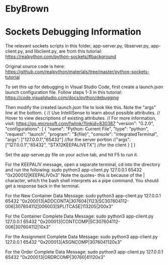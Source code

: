 # EbyBrown

# Sockets Debugging Information

The relevant sockets scripts in this folder, app-server.py, libserver.py, app-client.py, and libclient.py, are from this tutorial:
https://realpython.com/python-sockets/#background

Original source code is here:
https://github.com/realpython/materials/tree/master/python-sockets-tutorial

To set this up for debugging in Visual Studio Code, first create a launch.json launch configuration file. Follow steps 1-3 in this tutorial:
https://code.visualstudio.com/docs/python/debugging


Then modify the created launch.json file to look like this. Note the "args" line at the bottom.
{
    // Use IntelliSense to learn about possible attributes.
    // Hover to view descriptions of existing attributes.
    // For more information, visit: https://go.microsoft.com/fwlink/?linkid=830387
    "version": "0.2.0",
    "configurations": [
        {
            "name": "Python: Current File",
            "type": "python",
            "request": "launch",
            "program": "${file}",
            "console": "integratedTerminal",
            "args": ["127.0.0.1","65432"] //for the server portion
            //"args": ["127.0.0.1","65432", "STX12KEEPALIVETX"] //for the client 
        }
    ]
}

Set the app-server.py file on your active tab, and hit F5 to run it. 

For the KEEPALIV message, open a separate terminal, cd into the directory and run the following: sudo python3 app-client.py 127.0.0.1 65432 "0x200012|KEEPALIV0x3"
Note the quotes- this is because of the | character, which the bash shell interprets as a pipe command.
You should get a response back in the terminal.

For the New Container Data Message:
sudo python3 app-client.py 127.0.0.1 65432 "0x200013|ADDCONTA|307604|1123|SC307604112-006|307604112|006003|SPLITCASE|113205|200x3"

For the Container Complete Data Message:
sudo python3 app-client.py 127.0.0.1 65432 "0x200013|CONTCOMP|SC307604112-006|307604112|10x3"

For the Assignment Complete Data Message:
sudo python3 app-client.py 127.0.0.1 65432 "0x200013|ASGNCOMP|3076041120x3"

For the Order Complete Data Message:
sudo python3 app-client.py 127.0.0.1 65432 "0x200013|ORDRCOMP|30760|41120x3"
